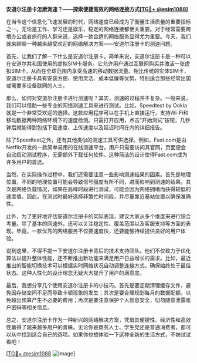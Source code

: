 **安道尔注册卡怎麽測速？——探索便捷高效的网络连接方式[[TG💪+ @esim1088](https://t.me/s/esim1088)]**

在当今这个信息化飞速发展的时代，网络速度已经成为了衡量生活质量的重要指标之一。无论是工作、学习还是娱乐，稳定的网络连接都至关重要。对于经常需要跨境办公或者旅行的人群来说，选择一款合适的网络服务显得尤为重要。今天，我们就来聊聊一种越来越受欢迎的网络解决方案——安道尔注册卡的测速问题。

首先，让我们了解一下什么是安道尔注册卡。简单来说，安道尔注册卡是一种可以在安道尔共和国使用的虚拟SIM卡服务。它允许用户通过互联网购买并激活一张虚拟SIM卡，从而在全球范围内享受高速的移动数据流量。相比传统的实体SIM卡，安道尔注册卡具有安装方便、使用灵活、成本低廉等优势，特别适合那些经常出国或需要多设备联网的人士。

那么，如何对安道尔注册卡进行测速呢？其实，测速的过程并不复杂。一般来说，我们可以借助一些专业的网络测速工具来进行测试。比如，Speedtest by Ookla就是一个非常受欢迎的选择。这款应用程序可以在手机上直接运行，支持Wi-Fi和移动数据两种网络环境下的速度检测。只需打开应用，点击“开始测试”按钮，几秒钟后就能得到包括下载速度、上传速度以及延迟时间在内的详细报告。

除了Speedtest之外，还有其他类似的测速工具可供选择。例如，Fast.com是由Netflix开发的一款简单易用的在线测速平台。用户只需要访问其官网，页面便会自动启动测试程序，无需额外下载任何软件。这种简洁的设计使得Fast.com成为许多用户的首选。

当然，在实际操作过程中，我们还需要注意一些影响测速结果的因素。首先是地理位置，不同的地理位置可能会导致信号强度有所不同，进而影响到测速的结果。其次是网络负载情况，如果在高峰时段进行测试，可能会因为网络拥堵而获得较低的速度值。因此，在测试时最好选择非繁忙时间段，并尽量靠近基站位置以确保准确性。

此外，为了更好地评估安道尔注册卡的实际表现，建议大家从多个维度来进行综合考量。除了基本的网速外，还可以关注稳定性、覆盖范围以及客服支持等方面的表现。毕竟，一款优秀的网络服务不仅要速度快，还要能够持续提供良好的用户体验。

说到这里，不得不提一下安道尔注册卡背后的技术支持团队。他们不仅致力于优化算法以提升整体性能，还不断推出新功能来满足用户日益增长的需求。比如，最近推出的智能切换技术可以根据实时网络状况自动调整连接方式，确保始终处于最佳状态。这种人性化的设计理念无疑大大提升了用户的满意度。

最后，我想分享几个使用安道尔注册卡的小技巧。首先是要定期清理缓存文件，避免因存储空间不足而导致卡顿现象的发生；其次是要合理规划每月的数据配额，以免超出预算产生不必要的费用；再次是要注意保护个人信息安全，切勿随意泄露账户密码等相关信息。

总之，安道尔注册卡作为一种新兴的网络解决方案，凭借其便捷性、经济性和高效性赢得了越来越多用户的青睐。无论你是商务人士、学生党还是普通消费者，都可以从中找到适合自己的选项。如果你也想体验一下这种全新的生活方式，不妨试试看吧！

[[TG💪+ @esim1088](https://t.me/s/esim1088) ![Image](https://i.postimg.cc/4NQfJmqS/Snipaste-2025-05-13-00-14-12.png)]